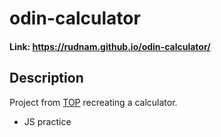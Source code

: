 # odin-calculator
#### Link: https://rudnam.github.io/odin-calculator/
## Description
Project from [TOP](https://www.theodinproject.com/lessons/foundations-calculator) recreating a calculator.
- JS practice
